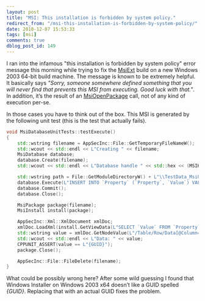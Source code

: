 ```yaml
---
layout: post
title: "MSI: This installation is forbidden by system policy."
redirect_from: "/msi-this-installation-is-forbidden-by-system-policy/"
date: 2010-12-07 15:53:33
tags: [msi]
comments: true
dblog_post_id: 149
---
```

I ran into the infamous "this installation is forbidden by system policy" error message this morning while trying to fix the [MsiExt](https://github.com/dblock/msiext/) build on a new Windows 2003 64-bit build machine. The message is known to be extremely helpful. It basically says _"Sorry, someone somewhere defined something that you will never find that prevents this MSI from executing. Good luck with that."_. In addition, it’s the result of an [MsiOpenPackage](http://msdn.microsoft.com/en-us/library/aa370339(VS.85).aspx) call, not of any kind of execution per-se.

In those cases you have to think out of the box. This MSI is generated by the following unit test (this is the test that actually fails).

```cpp
void MsiDatabaseUnitTests::testExecute()
{
    std::wstring filename = AppSecInc::File::GetTemporaryFileNameW();
    std::wcout << std::endl << L"Creating " << filename;
    MsiDatabase database;
    database.Create(filename);
    std::wcout << std::endl << L"Database handle " << std::hex << (MSIHANDLE) database;

    std::wstring path = File::GetModuleDirectoryW() + L"\\TestData_MsiUnitTests";
    database.Execute(L"INSERT INTO `Property` (`Property`, `Value`) VALUES ('ProductCode', '{GUID}')");
    database.Commit();
    database.Close();

    MsiPackage package(filename);
    MsiInstall install(package);

    AppSecInc::Xml::XmlDocument xmlDoc;
    xmlDoc.LoadXml(install.GetViewData(L"SELECT `Value` FROM `Property` WHERE `Property`='ProductCode'"));
    std::wstring value = xmlDoc.GetNodeValue(L"/Table/Row/Data[@Column=\"Value\"]");
    std::wcout << std::endl << L"Data: " << value;
    CPPUNIT_ASSERT(value == L"{GUID}");
    package.Close();

    AppSecInc::File::FileDelete(filename);
}
```

What could be possibly wrong here? After some wild guessing I found that Windows Installer on Windows 2003 x64 doesn’t like a GUID spelled _{GUID}_. Replacing that with an actual GUID fixes the problem.

